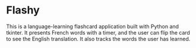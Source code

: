 # Flashy
This is a language-learning flashcard application built with Python and tkinter. It presents French words with a timer, and the user can flip the card to see the English translation. It also tracks the words the user has learned.
